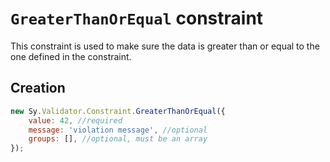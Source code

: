 # `GreaterThanOrEqual` constraint

This constraint is used to make sure the data is greater than or equal to the one defined in the constraint.

## Creation

```js
new Sy.Validator.Constraint.GreaterThanOrEqual({
    value: 42, //required
    message: 'violation message', //optional
    groups: [], //optional, must be an array
});
```